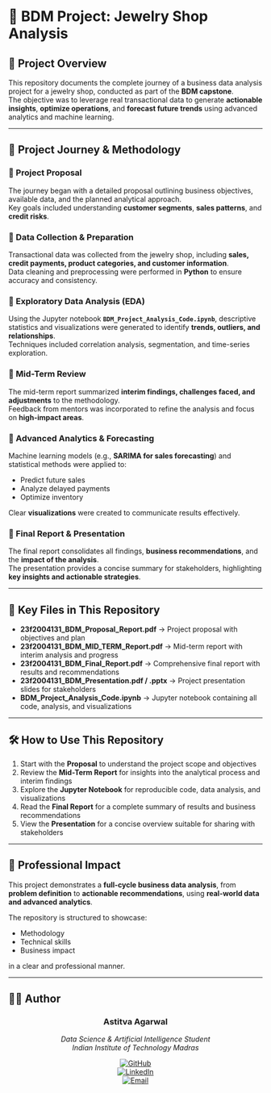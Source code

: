 # 💎 BDM Project: Jewelry Shop Analysis

## 📌 Project Overview
This repository documents the complete journey of a business data analysis project for a jewelry shop, conducted as part of the **BDM capstone**.  
The objective was to leverage real transactional data to generate **actionable insights**, **optimize operations**, and **forecast future trends** using advanced analytics and machine learning.

---

## 🚀 Project Journey & Methodology

### 🔹 Project Proposal
The journey began with a detailed proposal outlining business objectives, available data, and the planned analytical approach.  
Key goals included understanding **customer segments**, **sales patterns**, and **credit risks**.

### 🔹 Data Collection & Preparation
Transactional data was collected from the jewelry shop, including **sales, credit payments, product categories, and customer information**.  
Data cleaning and preprocessing were performed in **Python** to ensure accuracy and consistency.

### 🔹 Exploratory Data Analysis (EDA)
Using the Jupyter notebook **`BDM_Project_Analysis_Code.ipynb`**, descriptive statistics and visualizations were generated to identify **trends, outliers, and relationships**.  
Techniques included correlation analysis, segmentation, and time-series exploration.

### 🔹 Mid-Term Review
The mid-term report summarized **interim findings, challenges faced, and adjustments** to the methodology.  
Feedback from mentors was incorporated to refine the analysis and focus on **high-impact areas**.

### 🔹 Advanced Analytics & Forecasting
Machine learning models (e.g., **SARIMA for sales forecasting**) and statistical methods were applied to:  
- Predict future sales  
- Analyze delayed payments  
- Optimize inventory  

Clear **visualizations** were created to communicate results effectively.

### 🔹 Final Report & Presentation
The final report consolidates all findings, **business recommendations**, and the **impact of the analysis**.  
The presentation provides a concise summary for stakeholders, highlighting **key insights and actionable strategies**.

---

## 📂 Key Files in This Repository
- **23f2004131_BDM_Proposal_Report.pdf** → Project proposal with objectives and plan  
- **23f2004131_BDM_MID_TERM_Report.pdf** → Mid-term report with interim analysis and progress  
- **23f2004131_BDM_Final_Report.pdf** → Comprehensive final report with results and recommendations  
- **23f2004131_BDM_Presentation.pdf / .pptx** → Project presentation slides for stakeholders  
- **BDM_Project_Analysis_Code.ipynb** → Jupyter notebook containing all code, analysis, and visualizations  

---

## 🛠️ How to Use This Repository
1. Start with the **Proposal** to understand the project scope and objectives  
2. Review the **Mid-Term Report** for insights into the analytical process and interim findings  
3. Explore the **Jupyter Notebook** for reproducible code, data analysis, and visualizations  
4. Read the **Final Report** for a complete summary of results and business recommendations  
5. View the **Presentation** for a concise overview suitable for sharing with stakeholders  

---

## 🌟 Professional Impact
This project demonstrates a **full-cycle business data analysis**, from **problem definition** to **actionable recommendations**, using **real-world data and advanced analytics**.  

The repository is structured to showcase:  
- Methodology  
- Technical skills  
- Business impact  

in a clear and professional manner.

---

## 👨‍💻 Author

<div align="center">

### **Astitva Agarwal**
*Data Science & Artificial Intelligence Student*  
*Indian Institute of Technology Madras*  

[![GitHub](https://img.shields.io/badge/GitHub-181717?style=flat&logo=github&logoColor=white)](https://github.com/ASTITVAAG2005)  
[![LinkedIn](https://img.shields.io/badge/LinkedIn-0A66C2?style=flat&logo=linkedin&logoColor=white)](https://www.linkedin.com/in/astitva-agarwal-b587422a6)  
[![Email](https://img.shields.io/badge/Email-EA4335?style=flat&logo=gmail&logoColor=white)](mailto:astitvaag2005@gmail.com)  

</div>
